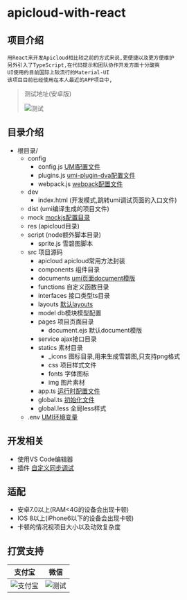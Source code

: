 # apicloud-with-react 
## 项目介绍
    用React来开发Apicloud相比较之前的方式来说,更便捷以及更方便维护
    另外引入了TypeScript,在代码提示和团队协作开发方面十分酸爽
    UI使用的目前国际上较流行的Material-UI
    该项目目前已经使用在本人最近的APP项目中,
  > 测试地址(安卓版)
  >
  >   ![测试](https://app.cnchu.com/app/applink.png)
## 目录介绍
  - 根目录/
      - config  
        - config.js [UMI配置文件](https://umijs.org/zh/config/)
        - plugins.js [umi-plugin-dva配置文件](https://umijs.org/zh/plugin/umi-plugin-react.html#%E9%85%8D%E7%BD%AE%E9%A1%B9)
        - webpack.js  [webpack配置文件](https://umijs.org/zh/config/#webpack)
      - dev
        - index.html (开发模式,跳转umi调试页面的入口文件)
      - dist     (umi编译生成的项目文件)
      - mock     [mockjs配置目录](http://mockjs.com/)
      - res      (apicloud目录)
      - script   (node额外脚本目录)
        - sprite.js 雪碧图脚本
      - src     项目源码
        - apicloud    apicloud常用方法封装
        - components  组件目录
        - documents   [umi页面document模版](https://umijs.org/zh/guide/html-template.html#%E4%BF%AE%E6%94%B9%E9%BB%98%E8%AE%A4%E6%A8%A1%E6%9D%BF)
        - functions   自定义函数目录
        - interfaces  接口类型ts目录
        - layouts     [默认layouts](https://umijs.org/zh/guide/app-structure.html#src-layouts-index-js)
        - model       db模块模型配置
        - pages       项目页面目录
          - document.ejs 默认document模版
        - service     ajax接口目录
        - statics     素材目录
          - _icons    图标目录,用来生成雪碧图,只支持png格式
          - css       项目样式文件
          - fonts     字体图标
          - img       图片素材
        - app.ts      [运行时配置文件](https://umijs.org/zh/guide/runtime-config.html)
        - global.ts   [初始化文件](https://umijs.org/zh/guide/app-structure.html#src-global-js-ts)
        - global.less 全局less样式
      - .env          [UMI环境变量](https://umijs.org/zh/guide/env-variables.html)


## 开发相关
   - 使用VS Code编辑器
   - 插件  [自定义同步调试](https://marketplace.visualstudio.com/items?itemName=KAI.apicloud)

## 适配
  - 安卓7.0以上(RAM<4G的设备会出现卡顿)
  - IOS 8以上(iPhone6以下的设备会出现卡顿)
  - 卡顿的情况视项目大小以及动效复杂度


## 打赏支持
|                  支付宝                   |                  微信                  |
| :---------------------------------------: | :------------------------------------: |
| ![支付宝](http://www.whzhuke.com/ali.png) | ![测试](http://www.whzhuke.com/wx.png) |
